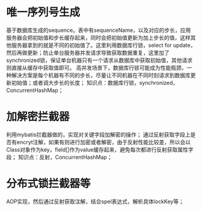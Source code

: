 # 唯一序列号生成
基于数据库生成的sequence。表中有sequenceName，以及对应的步长，应用服务器会把初始值和步长缓存起来，同时会把初始值更新为加上步长的值，这样其他服务器拿到的就是不同的初始值了。这里利用数据库行锁，select for update，然后再做更新；防止单台服务器并发请求导致获取数据重复，这里加了synchronized锁，保证单台机器只有一个请求从数据库中获取初始值，其他请求则直接从缓存中获取值即可。
高并发场景下，数据库行锁可能成为性能瓶颈，一种解决方案是每个机器有不同的步长，尽量让不同机器在不同时刻请求到数据库更新初始值；或者调大步长的长度；
知识点：数据库行锁，synchronized，ConcurrentHashMap；

# 加解密拦截器
利用mybatis拦截器做的，实现对关键字段加解密的操作；
通过反射获取字段上是否有encryt注解，如果有则进行加密或者解密，由于反射性能比较差，所以会以Class对象作为key，field[]作为value缓存起来，避免每次都进行反射获取属性字段；
知识点：反射，ConcurrentHashMap；

# 分布式锁拦截器等
AOP实现，然后通过反射获取注解，结合spel表达式，解析具体lockKey等；
